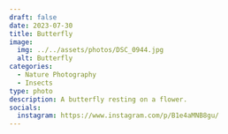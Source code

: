 ```yaml
---
draft: false
date: 2023-07-30
title: Butterfly
image:
  img: ../../assets/photos/DSC_0944.jpg
  alt: Butterfly
categories:
  - Nature Photography
  - Insects
type: photo
description: A butterfly resting on a flower.
socials:
  instagram: https://www.instagram.com/p/B1e4aMNB8gu/
---
```

